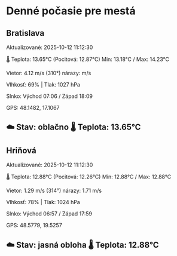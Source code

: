 ﻿# Denné počasie pre mestá

## Bratislava
Aktualizované: 2025-10-12 11:12:30

🌡️ Teplota: 13.65°C 
(Pocitová: 12.87°C)
Min: 13.18°C / Max: 14.23°C

Vietor: 4.12 m/s    (310°) 
nárazy:  m/s

Vlhkosť: 69% | Tlak: 1027 hPa

Slnko: Východ 07:06 / Západ 18:09

GPS: 48.1482, 17.1067

☁️ Stav: oblačno        🌡️ Teplota: 13.65°C
---

## Hriňová
Aktualizované: 2025-10-12 11:12:30

🌡️ Teplota: 12.88°C 
(Pocitová: 12.26°C)
Min: 12.88°C / Max: 12.88°C

Vietor: 1.29 m/s (314°)
nárazy: 1.71 m/s

Vlhkosť: 78% | Tlak: 1024 hPa

Slnko: Východ 06:57 / Západ 17:59

GPS: 48.5779, 19.5257

☁️ Stav: jasná obloha        🌡️ Teplota: 12.88°C
---
